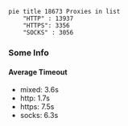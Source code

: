
```mermaid
pie title 18673 Proxies in list
    "HTTP" : 13937
    "HTTPS": 3356
    "SOCKS" : 3056
```

### Some Info
#### Average Timeout

- mixed: 3.6s
- http: 1.7s
- https: 7.5s
- socks: 6.3s